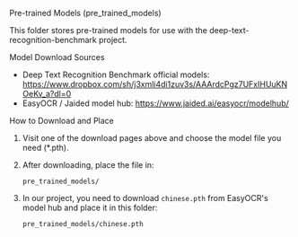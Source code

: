 Pre-trained Models (pre_trained_models)

This folder stores pre-trained models for use with the deep-text-recognition-benchmark project.

Model Download Sources
- Deep Text Recognition Benchmark official models:
	https://www.dropbox.com/sh/j3xmli4di1zuv3s/AAArdcPgz7UFxIHUuKNOeKv_a?dl=0
- EasyOCR / Jaided model hub:
	https://www.jaided.ai/easyocr/modelhub/

How to Download and Place
1. Visit one of the download pages above and choose the model file you need (*.pth).
2. After downloading, place the file in:

	```
	pre_trained_models/
	```
3. In our project, you need to download `chinese.pth` from EasyOCR's model hub and place it in this folder:

   ```
   pre_trained_models/chinese.pth
   ```



